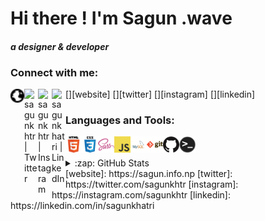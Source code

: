 # Hi there ! I'm Sagun .wave
#### _a designer & developer_


### Connect with me:

[<img align="left" alt="sagun.info.np" width="22px" src="https://raw.githubusercontent.com/iconic/open-iconic/master/svg/globe.svg" />][website]
[<img align="left" alt="sagunkhtr | Twitter" width="22px" src="https://cdn.jsdelivr.net/npm/simple-icons@v3/icons/twitter.svg" />][twitter]
[<img align="left" alt="sagunkhtr | Instagram" width="22px" src="https://cdn.jsdelivr.net/npm/simple-icons@v3/icons/instagram.svg" />][instagram]
[<img align="left" alt="sagunkhatri | LinkedIn" width="22px" src="https://cdn.jsdelivr.net/npm/simple-icons@v3/icons/linkedin.svg" />][linkedin]
<br />
### Languages and Tools:

<img align="left" alt="HTML5" width="26px" src="https://raw.githubusercontent.com/github/explore/80688e429a7d4ef2fca1e82350fe8e3517d3494d/topics/html/html.png" />
<img align="left" alt="CSS3" width="26px" src="https://raw.githubusercontent.com/github/explore/80688e429a7d4ef2fca1e82350fe8e3517d3494d/topics/css/css.png" />
<img align="left" alt="Sass" width="26px" src="https://raw.githubusercontent.com/github/explore/80688e429a7d4ef2fca1e82350fe8e3517d3494d/topics/sass/sass.png" />
<img align="left" alt="JavaScript" width="26px" src="https://raw.githubusercontent.com/github/explore/80688e429a7d4ef2fca1e82350fe8e3517d3494d/topics/javascript/javascript.png" />
<img align="left" alt="MySQL" width="26px" src="https://raw.githubusercontent.com/github/explore/80688e429a7d4ef2fca1e82350fe8e3517d3494d/topics/mysql/mysql.png" />
<img align="left" alt="Git" width="26px" src="https://raw.githubusercontent.com/github/explore/80688e429a7d4ef2fca1e82350fe8e3517d3494d/topics/git/git.png" />
<img align="left" alt="GitHub" width="26px" src="https://raw.githubusercontent.com/github/explore/78df643247d429f6cc873026c0622819ad797942/topics/github/github.png" />
<img align="left" alt="Terminal" width="26px" src="https://raw.githubusercontent.com/github/explore/80688e429a7d4ef2fca1e82350fe8e3517d3494d/topics/terminal/terminal.png" />

<br />
<br />
<details>
  <summary>:zap: GitHub Stats</summary>

  <img align="left" src="https://github-readme-stats.vercel.app/api?username=sagunkhatri&show_icons=true" alt="sagunkhatri" />

</details>
[website]: https://sagun.info.np
[twitter]: https://twitter.com/sagunkhtr
[instagram]: https://instagram.com/sagunkhtr
[linkedin]: https://linkedin.com/in/sagunkhatri
